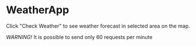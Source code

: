 # WeatherApp
Click "Check Weather" to see weather forecast in selected area on the map.

*WARNING!* It is possible to send only 60 requests per minute


